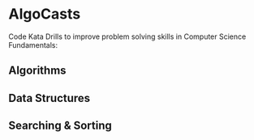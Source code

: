 # AlgoCasts

Code Kata Drills to improve problem solving skills in Computer Science Fundamentals:
## Algorithms
## Data Structures
## Searching & Sorting